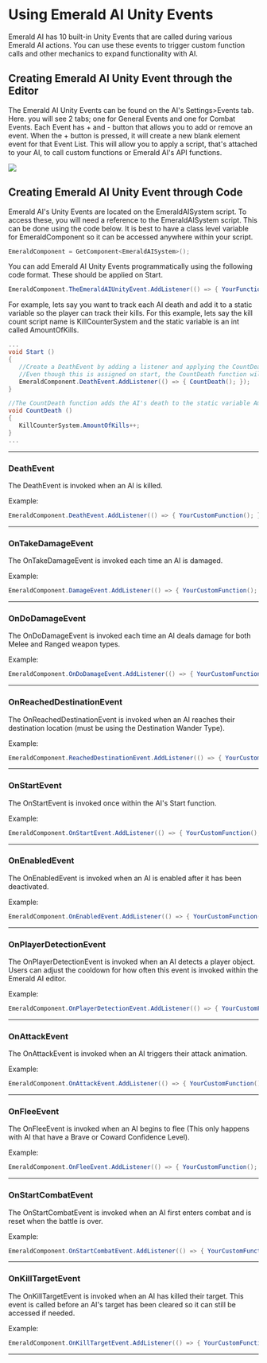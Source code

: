 # Using Emerald AI **Unity** Events
Emerald AI has 10 built-in Unity Events that are called during various Emerald AI actions. You can use these events to trigger custom function calls and other mechanics to expand functionality with AI.

## Creating Emerald AI Unity Event through the Editor
The Emerald AI Unity Events can be found on the AI's Settings>Events tab. Here. you will see 2 tabs; one for General Events and one for Combat Events. Each Event has + and - button that allows you to add or remove an event. When the + button is pressed, it will create a new blank element event for that Event List. This will allow you to apply a script, that's attached to your AI, to call custom functions or Emerald AI's API functions. 

![](https://i.imgur.com/mZu6IOY.png)


## Creating Emerald AI Unity Event through Code
Emerald AI's Unity Events are located on the EmeraldAISystem script. To access these, you will need a reference to the EmeraldAISystem script. This can be done using the code below. It is best to have a class level variable for EmeraldComponent so it can be accessed anywhere within your script.

```c#
EmeraldComponent = GetComponent<EmeraldAISystem>();
```

You can add Emerald AI Unity Events programmatically using the following code format. These should be applied on Start.

```c#
EmeraldComponent.TheEmeraldAIUnityEvent.AddListener(() => { YourFunctionToCall(); });
```

For example, lets say you want to track each AI death and add it to a static variable so the player can track their kills. For this example, lets say the kill count script name is KillCounterSystem and the static variable is an int called AmountOfKills.
```c#
...
void Start ()
{
   //Create a DeathEvent by adding a listener and applying the CountDeath function.
   //Even though this is assigned on start, the CountDeath function will be called when the AI dies.
   EmeraldComponent.DeathEvent.AddListener(() => { CountDeath(); });
}

//The CountDeath function adds the AI's death to the static variable AmountOfKills for tracking kills.
void CountDeath ()
{
   KillCounterSystem.AmountOfKills++;
}
...
```

***

### DeathEvent
The DeathEvent is invoked when an AI is killed.

Example:
```c#
EmeraldComponent.DeathEvent.AddListener(() => { YourCustomFunction(); });
```

***

### OnTakeDamageEvent
The OnTakeDamageEvent is invoked each time an AI is damaged.

Example:
```c#
EmeraldComponent.DamageEvent.AddListener(() => { YourCustomFunction(); });
```

***

### OnDoDamageEvent
The OnDoDamageEvent is invoked each time an AI deals damage for both Melee and Ranged weapon types.

Example:
```c#
EmeraldComponent.OnDoDamageEvent.AddListener(() => { YourCustomFunction(); });
```

***

### OnReachedDestinationEvent
The OnReachedDestinationEvent is invoked when an AI reaches their destination location (must be using the Destination Wander Type).

Example:
```c#
EmeraldComponent.ReachedDestinationEvent.AddListener(() => { YourCustomFunction(); });
```

***

### OnStartEvent
The OnStartEvent is invoked once within the AI's Start function.

Example:
```c#
EmeraldComponent.OnStartEvent.AddListener(() => { YourCustomFunction(); });
```

***

### OnEnabledEvent
The OnEnabledEvent is invoked when an AI is enabled after it has been deactivated.

Example:
```c#
EmeraldComponent.OnEnabledEvent.AddListener(() => { YourCustomFunction(); });
```

***

### OnPlayerDetectionEvent
The OnPlayerDetectionEvent is invoked when an AI detects a player object. Users can adjust the cooldown for how often this event is invoked within the Emerald AI editor.

Example:
```c#
EmeraldComponent.OnPlayerDetectionEvent.AddListener(() => { YourCustomFunction(); });
```

***

### OnAttackEvent
The OnAttackEvent is invoked when an AI triggers their attack animation.

Example:
```c#
EmeraldComponent.OnAttackEvent.AddListener(() => { YourCustomFunction(); });
```

***

### OnFleeEvent
The OnFleeEvent is invoked when an AI begins to flee (This only happens with AI that have a Brave or Coward Confidence Level). 

Example:
```c#
EmeraldComponent.OnFleeEvent.AddListener(() => { YourCustomFunction(); });
```

***

### OnStartCombatEvent
The OnStartCombatEvent is invoked when an AI first enters combat and is reset when the battle is over.

Example:
```c#
EmeraldComponent.OnStartCombatEvent.AddListener(() => { YourCustomFunction(); });
```

***

### OnKillTargetEvent
The OnKillTargetEvent is invoked when an AI has killed their target. This event is called before an AI's target has been cleared so it can still be accessed if needed.

Example:
```c#
EmeraldComponent.OnKillTargetEvent.AddListener(() => { YourCustomFunction(); });
```

***

